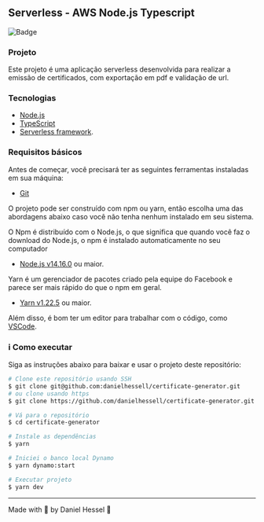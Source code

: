 ## Serverless - AWS Node.js Typescript
![Badge](https://img.shields.io/static/v1?label=DH&message=DOSOMETHINGGREAT&color=0070f3&style=<0070f3>&logo=rocket)

### Projeto

Este projeto é uma aplicação serverless desenvolvida para realizar a emissão de certificados, com exportação em pdf e validação de url.

### Tecnologias

- [Node.js](https://nodejs.org/en/)
- [TypeScript](https://www.typescriptlang.org/)
- [Serverless framework](https://www.serverless.com/).

### Requisitos básicos

Antes de começar, você precisará ter as seguintes ferramentas instaladas em sua máquina:
- [Git](https://git-scm.com)

O projeto pode ser construído com npm ou yarn, então escolha uma das abordagens abaixo caso você não tenha nenhum instalado em seu sistema.

O Npm é distribuído com o Node.js, o que significa que quando você faz o download do Node.js, o npm é instalado automaticamente no seu computador
- [Node.js v14.16.0](https://nodejs.org/) ou maior.

Yarn é um gerenciador de pacotes criado pela equipe do Facebook e parece ser mais rápido do que o npm em geral.
- [Yarn v1.22.5](https://yarnpkg.com/) ou maior.

Além disso, é bom ter um editor para trabalhar com o código, como [VSCode](https://code.visualstudio.com/).

### :information_source: Como executar

Siga as instruções abaixo para baixar e usar o projeto deste repositório:

```bash
# Clone este repositório usando SSH
$ git clone git@github.com:danielhessell/certificate-generator.git
# ou clone usando https
$ git clone https://github.com/danielhessell/certificate-generator.git

# Vá para o repositório
$ cd certificate-generator

# Instale as dependências
$ yarn

# Iniciei o banco local Dynamo
$ yarn dynamo:start

# Executar projeto
$ yarn dev
```

---

Made with :blue_heart: by Daniel Hessel :wave:
